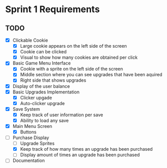 # Sprint 1 Requirements

## TODO

- [X] Clickable Cookie
  - [X] Large cookie appears on the left side of the screen
  - [X] Cookie can be clicked
  - [X] Visual to show how many cookies are obtained per click
- [X] Basic Game Menu Interface
  - [X] Cookie with a sprite on the left side of the screen
  - [X] Middle section where you can see upgrades that have been aquired
  - [X] Right side that shows upgrades
- [X] Display of the user balance
- [X] Basic Upgrades Implementation
  - [X] Clicker upgade
  - [X] Auto-clicker upgrade
- [X] Save System
  - [X] Keep track of user information per save
  - [X] Ability to load any save
- [X] Main Menu Screen
  - [X] Buttons
- [ ] Purchase Display
  - [ ] Upgrade Sprites
  - [X] Keep track of how many times an upgrade has been purchased
  - [ ] Display amount of times an upgrade has been purchased
- [ ] Documentation 
